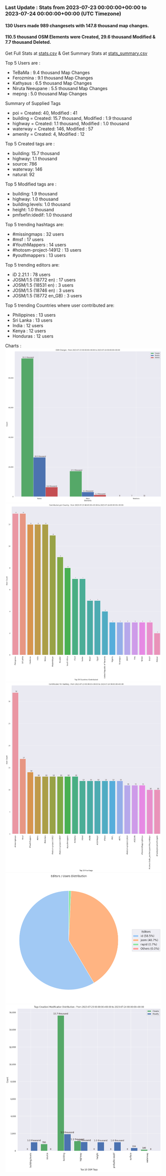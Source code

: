 ### Last Update : Stats from 2023-07-23 00:00:00+00:00 to 2023-07-24 00:00:00+00:00 (UTC Timezone)

#### 130 Users made 989 changesets with 147.8 thousand map changes.
#### 110.5 thousand OSM Elements were Created, 29.6 thousand Modified & 7.7 thousand Deleted.
Get Full Stats at [stats.csv](/stats/hotosm/Daily/stats.csv)
 & Get Summary Stats at [stats_summary.csv](/stats/hotosm/Daily/stats_summary.csv)

Top 5 Users are : 
- TeBaMa : 9.4 thousand Map Changes
- Ferozmina : 9.1 thousand Map Changes
- Kathyaus : 6.5 thousand Map Changes
- Niruta Neeupane : 5.5 thousand Map Changes
- mepng : 5.0 thousand Map Changes

Summary of Supplied Tags
- poi = Created: 40, Modified : 41
- building = Created: 15.7 thousand, Modified : 1.9 thousand
- highway = Created: 1.1 thousand, Modified : 1.0 thousand
- waterway = Created: 146, Modified : 57
- amenity = Created: 4, Modified : 12


Top 5 Created tags are :
- building: 15.7 thousand
- highway: 1.1 thousand
- source: 786
- waterway: 146
- natural: 92


Top 5 Modified tags are :
- building: 1.9 thousand
- highway: 1.0 thousand
- building:levels: 1.0 thousand
- height: 1.0 thousand
- pmfsefin:idedif: 1.0 thousand


Top 5 trending hashtags are:
- #missingmaps : 32 users
- #msf : 17 users
- #YouthMappers : 14 users
- #hotosm-project-14912 : 13 users
- #youthmappers : 13 users


Top 5 trending editors are:
- iD 2.21.1 : 78 users
- JOSM/1.5 (18772 en) : 17 users
- JOSM/1.5 (18531 en) : 3 users
- JOSM/1.5 (18746 en) : 3 users
- JOSM/1.5 (18772 en_GB) : 3 users


Top 5 trending Countries where user contributed are:
- Philippines : 13 users
- Sri Lanka : 13 users
- India : 12 users
- Kenya : 12 users
- Honduras : 12 users


 Charts : 
![Alt text](./stats_osm_changes.png) 
![Alt text](./stats_users_per_country.png) 
![Alt text](./stats_users_per_hashtag.png) 
![Alt text](./stats_editors_pie_chart.png) 
![Alt text](./stats_tags.png) 
